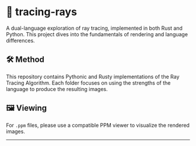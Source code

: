 # 🧠 tracing-rays

A dual-language exploration of ray tracing, implemented in both Rust and Python. This project dives into the fundamentals of rendering and language differences.

## 🛠️ Method

This repository contains Pythonic and Rusty implementations of the Ray Tracing Algorithm. Each folder focuses on using the strengths of the language to produce the resulting images.

## 🖼️ Viewing

For `.ppm` files, please use a compatible PPM viewer to visualize the rendered images.

---
